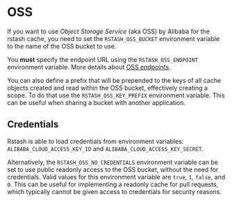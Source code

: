 # OSS

If you want to use _Object Storage Service_ (aka OSS) by Alibaba for the rstash cache, you need to set the `RSTASH_OSS_BUCKET` environment variable to the name of the OSS bucket to use.

You **must** specify the endpoint URL using the `RSTASH_OSS_ENDPOINT` environment variable. More details about [OSS endpoints](https://www.alibabacloud.com/help/en/oss/user-guide/regions-and-endpoints).

You can also define a prefix that will be prepended to the keys of all cache objects created and read within the OSS bucket, effectively creating a scope. To do that use the `RSTASH_OSS_KEY_PREFIX` environment variable. This can be useful when sharing a bucket with another application.

## Credentials

Rstash is able to load credentials from environment variables: `ALIBABA_CLOUD_ACCESS_KEY_ID` and `ALIBABA_CLOUD_ACCESS_KEY_SECRET`.

Alternatively, the `RSTASH_OSS_NO_CREDENTIALS` environment variable can be set to use public readonly access to the OSS bucket, without the need for credentials. Valid values for this environment variable are `true`, `1`, `false`, and `0`. This can be useful for implementing a readonly cache for pull requests, which typically cannot be given access to credentials for security reasons.
